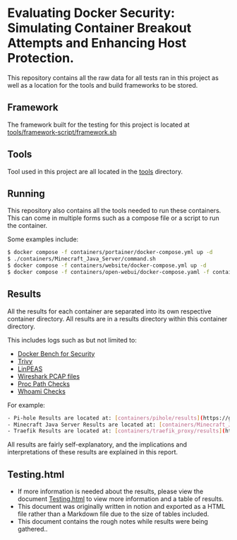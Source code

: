 # Evaluating Docker Security: Simulating Container Breakout Attempts and Enhancing Host Protection.

This repository contains all the raw data for all tests ran in this project as well as a location for the tools and build frameworks to be stored.

## Framework

The framework built for the testing for this project is located at [tools/framework-script/framework.sh](https://github.com/Sm4all/SP-raw-data/blob/master/tools/framework-script/framework.sh)

## Tools

Tool used in this project are all located in the [tools](https://github.com/Sm4all/SP-raw-data/tree/master/tools) directory.

## Running

This repository also contains all the tools needed to run these containers. This can come in multiple forms such as a compose file or a script to run the container.

Some examples include:

```bash
$ docker compose -f containers/portainer/docker-compose.yml up -d
$ ./containers/Minecraft_Java_Server/command.sh
$ docker compose -f containers/website/docker-compose.yml up -d
$ docker compose -f containers/open-webui/docker-compose.yaml -f containers/open-webui/docker-compose.gpu.yaml -f containers/open-webui/docker-compose.api.yaml up -d --build
```

## Results

All the results for each container are separated into its own respective container directory. All results are in a results directory within this container directory.

This includes logs such as but not limited to:

- [Docker Bench for Security](https://github.com/Sm4all/SP-raw-data/blob/master/containers/Minecraft_Java_Server/results/DBfS_results.log)
- [Trivy](https://github.com/Sm4all/SP-raw-data/blob/master/containers/Minecraft_Java_Server/results/trivy_results.log)
- [LinPEAS](https://github.com/Sm4all/SP-raw-data/blob/master/containers/Minecraft_Java_Server/results/linpeas.log)
- [Wireshark PCAP files](https://github.com/Sm4all/SP-raw-data/blob/master/containers/Minecraft_Java_Server/results/tcpdump_capture.pcap)
- [Proc Path Checks](https://github.com/Sm4all/SP-raw-data/blob/master/containers/Minecraft_Java_Server/results/proc_mountable.log)
- [Whoami Checks](https://github.com/Sm4all/SP-raw-data/blob/master/containers/Minecraft_Java_Server/results/whoami.log)

For example:

```bash
- Pi-hole Results are located at: [containers/pihole/results](https://github.com/Sm4all/SP-raw-data/tree/master/containers/pihole/results)
- Minecraft Java Server Results are located at: [containers/Minecraft_Java_Server/results](https://github.com/Sm4all/SP-raw-data/tree/master/containers/Minecraft_Java_Server/results)
- Traefik Results are located at: [containers/traefik_proxy/results](https://github.com/Sm4all/SP-raw-data/tree/master/containers/traefik_proxy/results)
```

All results are fairly self-explanatory, and the implications and interpretations of these results are explained in this report.

## Testing.html

- If more information is needed about the results, please view the document [Testing.html](https://github.com/Sm4all/SP-raw-data/blob/master/Testing.html) to view more information and a table of results.
- This document was originally written in notion and exported as a HTML file rather than a Markdown file due to the size of tables included.
- This document contains the rough notes while results were being gathered..